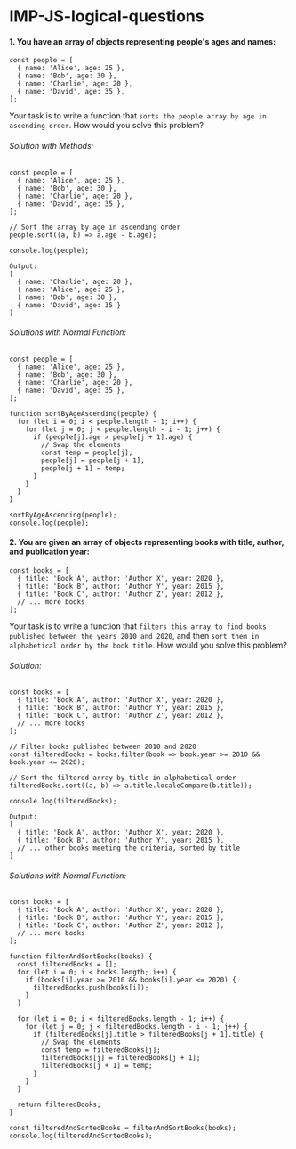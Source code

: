 # IMP-JS-logical-questions

#### 1. You have an array of objects representing people's ages and names:
```
const people = [
  { name: 'Alice', age: 25 },
  { name: 'Bob', age: 30 },
  { name: 'Charlie', age: 20 },
  { name: 'David', age: 35 },
];
```
Your task is to write a function that ```sorts the people array by age in ascending order```. How would you solve this problem?

###### Solution with Methods:

```
const people = [
  { name: 'Alice', age: 25 },
  { name: 'Bob', age: 30 },
  { name: 'Charlie', age: 20 },
  { name: 'David', age: 35 },
];

// Sort the array by age in ascending order
people.sort((a, b) => a.age - b.age);

console.log(people);

Output:
[
  { name: 'Charlie', age: 20 },
  { name: 'Alice', age: 25 },
  { name: 'Bob', age: 30 },
  { name: 'David', age: 35 }
]

```

###### Solutions with Normal Function:

```
const people = [
  { name: 'Alice', age: 25 },
  { name: 'Bob', age: 30 },
  { name: 'Charlie', age: 20 },
  { name: 'David', age: 35 },
];

function sortByAgeAscending(people) {
  for (let i = 0; i < people.length - 1; i++) {
    for (let j = 0; j < people.length - i - 1; j++) {
      if (people[j].age > people[j + 1].age) {
        // Swap the elements
        const temp = people[j];
        people[j] = people[j + 1];
        people[j + 1] = temp;
      }
    }
  }
}

sortByAgeAscending(people);
console.log(people);

```

#### 2. You are given an array of objects representing books with title, author, and publication year:
```
const books = [
  { title: 'Book A', author: 'Author X', year: 2020 },
  { title: 'Book B', author: 'Author Y', year: 2015 },
  { title: 'Book C', author: 'Author Z', year: 2012 },
  // ... more books
];
```
Your task is to write a function that ```filters this array to find books published between the years 2010 and 2020```, and then ```sort them in alphabetical order by the book title```. How would you solve this problem?

###### Solution:
```
const books = [
  { title: 'Book A', author: 'Author X', year: 2020 },
  { title: 'Book B', author: 'Author Y', year: 2015 },
  { title: 'Book C', author: 'Author Z', year: 2012 },
  // ... more books
];

// Filter books published between 2010 and 2020
const filteredBooks = books.filter(book => book.year >= 2010 && book.year <= 2020);

// Sort the filtered array by title in alphabetical order
filteredBooks.sort((a, b) => a.title.localeCompare(b.title));

console.log(filteredBooks);

Output:
[
  { title: 'Book A', author: 'Author X', year: 2020 },
  { title: 'Book B', author: 'Author Y', year: 2015 },
  // ... other books meeting the criteria, sorted by title
]

```

###### Solutions with Normal Function:

```
const books = [
  { title: 'Book A', author: 'Author X', year: 2020 },
  { title: 'Book B', author: 'Author Y', year: 2015 },
  { title: 'Book C', author: 'Author Z', year: 2012 },
  // ... more books
];

function filterAndSortBooks(books) {
  const filteredBooks = [];
  for (let i = 0; i < books.length; i++) {
    if (books[i].year >= 2010 && books[i].year <= 2020) {
      filteredBooks.push(books[i]);
    }
  }

  for (let i = 0; i < filteredBooks.length - 1; i++) {
    for (let j = 0; j < filteredBooks.length - i - 1; j++) {
      if (filteredBooks[j].title > filteredBooks[j + 1].title) {
        // Swap the elements
        const temp = filteredBooks[j];
        filteredBooks[j] = filteredBooks[j + 1];
        filteredBooks[j + 1] = temp;
      }
    }
  }

  return filteredBooks;
}

const filteredAndSortedBooks = filterAndSortBooks(books);
console.log(filteredAndSortedBooks);

```

















